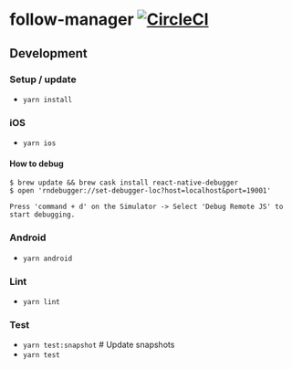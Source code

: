 # follow-manager [![CircleCI](https://circleci.com/gh/danimal141/follow-manager.svg?style=svg&circle-token=0dfbb7e978e255ba5e5c5e2a552d3f685385e1d4)](https://circleci.com/gh/danimal141/follow-manager)

## Development

### Setup / update

- `yarn install`

### iOS

- `yarn ios`

#### How to debug

```
$ brew update && brew cask install react-native-debugger
$ open 'rndebugger://set-debugger-loc?host=localhost&port=19001'

Press 'command + d' on the Simulator -> Select 'Debug Remote JS' to start debugging.
```

### Android

- `yarn android`

### Lint

- `yarn lint`

### Test

- `yarn test:snapshot` # Update snapshots
- `yarn test`
